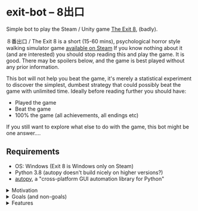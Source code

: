 # exit-bot – 8出口
Simple bot to play the Steam / Unity game [The Exit 8](https://store.steampowered.com/app/2653790/The_Exit_8/), (badly).

８番出口 / The Exit 8 is a short (15-60 mins), psychological horror style walking simulator game [available on Steam](https://store.steampowered.com/app/2653790/The_Exit_8/)
If you know nothing about it (and are interested) you should stop reading this and play the game. It is good.
There may be spoilers below, and the game is best played without any prior information.

This bot will not help you beat the game, it's merely a statistical experiment to discover the simplest, dumbest strategy that could possibly beat the game with unlimited time.
Ideally before reading further you should have:
* Played the game
* Beat the game
* 100% the game (all achievements, all endings etc)

If you still want to explore what else to do with the game, this bot might be one answer....

## Requirements
* OS: Windows (Exit 8 is Windows only on Steam)
* Python 3.8 (autopy doesn't build nicely on higher versions?)
* [autopy](https://github.com/autopilot-rs/autopy), a "cross-platform GUI automation library for Python"


<details>
  <summary>Motivation</summary>

## Motivation

With the naive assumption that maybe there's a 50% chance the passageway contains an anomaly / 50% not, perhaps you can get
8 non-anomaly passages in a row... suggesting that simply running forwards **might** be a winning strategy.

0.5<sup>8</sup> = 0.00390625 

= 1/256. We'd expect to walk through the passage no more than 8 * 256 = 2048 times and see a straight winning exit at some point.

Now it's possible that the developers have coded something to prevent a straight run win, but we can test that.
I don't really want to go disassembling or looking in the code, that's cheating. We should be able to figure it out.

</details>

<details>
  <summary>Goals (and non-goals)</summary>

### Goals

* Determine the simplest possible winning strategy for beating Exit 8 (confirm walking forward is viable?)
* Play Exit 8, badly, without getting stuck in corners or otherwise glitching out indefinitely (like an endless screensaver)
* Explore the Exit 8 maze statistically / probabilistically without relying on visual cues

### Non-Goals
* Making a good bot with excellent vision and anomaly detection that can reliably beat the game by playing properly -- too much like cheating (this might be a basis for that-sort-of-thing, but it doesn't really interest me)

### Possible extra features
* Exploring whether there is a way to use only audio cues to play the game *somewhat* competently
</details>

<details>
  <summary>Features</summary>

Detects, and recovers from, the following death endings:
* Wave
* False exit (walks into walls a bit before getting up the stairs, but still figures out it died)
* Running tile-creature
* Mysterious pair (I think...)

Are there more?
Recovering from the handful of death endings requires the bot to use a (currently) 5 pixels vision check. All black screen = Dead. All white screen = Win.
Deaths occur at different points in the passage and messes up any hardcoded timings.

### Unimplemented
* Anomaly guess behaviour: turn around and go the other way
  * We could guess that there is an anomaly and turn around; I'm not sure this strategy will even improve the changes of getting a win
  * If the bot turns around on a non-anomaly, it would need to recognise it made a mistake, and then turn around *again* to get back on track... otherwise it could get very lost
  * .. something to explore further? Force the bot to endlessly walk *the wrong way*?
* A mechanism for the bot to know how many correct passages it has walked would be good for collecting stats on long runs. I've seen it get to 3 pretty regularly. Knowing its best run would help determine whether there is code to prevent straight runs. If there is non-probabilistic code, this could be exploitable (and would *require* the turn around feature).
   * Naive approach: position the bot 'accurately' in front of the passage sign each time and use really rough OCR to determine the number 0–8. 
</details>






